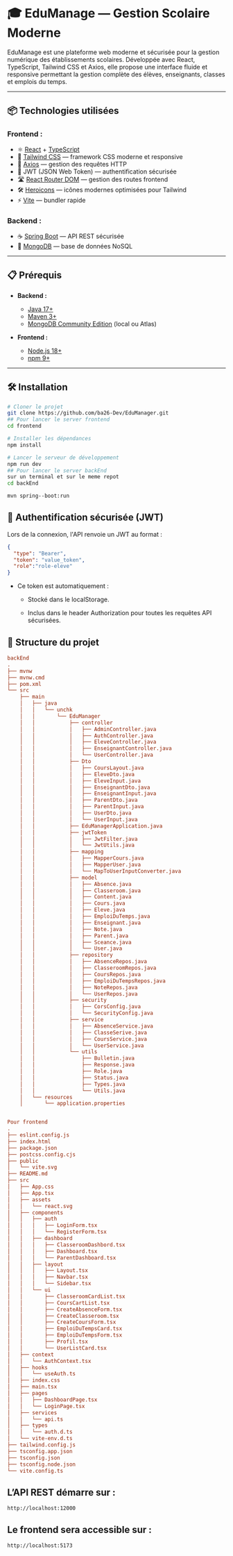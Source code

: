 # 🎓 EduManage — Gestion Scolaire Moderne

EduManage est une plateforme web moderne et sécurisée pour la gestion numérique des établissements scolaires. Développée avec React, TypeScript, Tailwind CSS et Axios, elle propose une interface fluide et responsive permettant la gestion complète des élèves, enseignants, classes et emplois du temps.

---

## 📦 Technologies utilisées

### Frontend :
- ⚛️ [React](https://react.dev/) + [TypeScript](https://www.typescriptlang.org/)
- 💨 [Tailwind CSS](https://tailwindcss.com/) — framework CSS moderne et responsive
- 📡 [Axios](https://axios-http.com/) — gestion des requêtes HTTP
- 🔑 JWT (JSON Web Token) — authentification sécurisée
- 🛣️ [React Router DOM](https://reactrouter.com/) — gestion des routes frontend
- 🛠️ [Heroicons](https://heroicons.com/) — icônes modernes optimisées pour Tailwind
- ⚡ [Vite](https://vitejs.dev/) — bundler rapide

### Backend :
- ☕ [Spring Boot](https://spring.io/projects/spring-boot) — API REST sécurisée
- 🍃 [MongoDB](https://www.mongodb.com/) — base de données NoSQL

---

## 📋 Prérequis

- **Backend :**
  - [Java 17+](https://adoptium.net/)
  - [Maven 3+](https://maven.apache.org/)
  - [MongoDB Community Edition](https://www.mongodb.com/try/download/community) (local ou Atlas)

- **Frontend :**
  - [Node.js 18+](https://nodejs.org/)
  - [npm 9+](https://www.npmjs.com/)

---

## 🛠️ Installation

```bash
# Cloner le projet
git clone https://github.com/ba26-Dev/EduManager.git
## Pour lancer le server frontend
cd frontend

# Installer les dépendances
npm install

# Lancer le serveur de développement
npm run dev
## Pour lancer le server backEnd
sur un terminal et sur le meme repot
cd backEnd

mvn spring--boot:run
```
## 🔐 Authentification sécurisée (JWT)
Lors de la connexion, l'API renvoie un JWT au format :

```json
{
  "type": "Bearer",
  "token": "value_token",
  "role":"role-eleve"
}
```

- Ce token est automatiquement :

    - Stocké dans le localStorage.

    - Inclus dans le header Authorization pour toutes les requêtes API sécurisées.

## 📁 Structure du projet
 
```ini
backEnd
.
├── mvnw
├── mvnw.cmd
├── pom.xml
└── src
    ├── main
    │   ├── java
    │   │   └── unchk
    │   │       └── EduManager
    │   │           ├── controller
    │   │           │   ├── AdminController.java
    │   │           │   ├── AuthController.java
    │   │           │   ├── EleveController.java
    │   │           │   ├── EnseignantController.java
    │   │           │   └── UserController.java
    │   │           ├── Dto
    │   │           │   ├── CoursLayout.java
    │   │           │   ├── EleveDto.java
    │   │           │   ├── EleveInput.java
    │   │           │   ├── EnseignantDto.java
    │   │           │   ├── EnseignantInput.java
    │   │           │   ├── ParentDto.java
    │   │           │   ├── ParentInput.java
    │   │           │   ├── UserDto.java
    │   │           │   └── UserInput.java
    │   │           ├── EduManagerApplication.java
    │   │           ├── jwtToken
    │   │           │   ├── JwtFilter.java
    │   │           │   └── JwtUtils.java
    │   │           ├── mapping
    │   │           │   ├── MapperCours.java
    │   │           │   ├── MapperUser.java
    │   │           │   └── MapToUserInputConverter.java
    │   │           ├── model
    │   │           │   ├── Absence.java
    │   │           │   ├── Classeroom.java
    │   │           │   ├── Content.java
    │   │           │   ├── Cours.java
    │   │           │   ├── Eleve.java
    │   │           │   ├── EmploiDuTemps.java
    │   │           │   ├── Enseignant.java
    │   │           │   ├── Note.java
    │   │           │   ├── Parent.java
    │   │           │   ├── Sceance.java
    │   │           │   └── User.java
    │   │           ├── repository
    │   │           │   ├── AbsenceRepos.java
    │   │           │   ├── ClasseroomRepos.java
    │   │           │   ├── CoursRepos.java
    │   │           │   ├── EmploiDuTempsRepos.java
    │   │           │   ├── NoteRepos.java
    │   │           │   └── UserRepos.java
    │   │           ├── security
    │   │           │   ├── CorsConfig.java
    │   │           │   └── SecurityConfig.java
    │   │           ├── service
    │   │           │   ├── AbsenceService.java
    │   │           │   ├── ClasseSerive.java
    │   │           │   ├── CoursService.java
    │   │           │   └── UserService.java
    │   │           └── utils
    │   │               ├── Bulletin.java
    │   │               ├── Response.java
    │   │               ├── Role.java
    │   │               ├── Status.java
    │   │               ├── Types.java
    │   │               └── Utils.java
    │   └── resources
    │       └── application.properties


Pour frontend
.
├── eslint.config.js
├── index.html
├── package.json
├── postcss.config.cjs
├── public
│   └── vite.svg
├── README.md
├── src
│   ├── App.css
│   ├── App.tsx
│   ├── assets
│   │   └── react.svg
│   ├── components
│   │   ├── auth
│   │   │   ├── LoginForm.tsx
│   │   │   └── RegisterForm.tsx
│   │   ├── dashboard
│   │   │   ├── ClasseroomDashbord.tsx
│   │   │   ├── Dashboard.tsx
│   │   │   └── ParentDashboard.tsx
│   │   ├── layout
│   │   │   ├── Layout.tsx
│   │   │   ├── Navbar.tsx
│   │   │   └── Sidebar.tsx
│   │   └── ui
│   │       ├── ClasseroomCardList.tsx
│   │       ├── CoursCartList.tsx
│   │       ├── CreateAbsenceForm.tsx
│   │       ├── CreateClasseroom.tsx
│   │       ├── CreateCoursForm.tsx
│   │       ├── EmploiDuTempsCard.tsx
│   │       ├── EmploiDuTempsForm.tsx
│   │       ├── Profil.tsx
│   │       └── UserListCard.tsx
│   ├── context
│   │   └── AuthContext.tsx
│   ├── hooks
│   │   └── useAuth.ts
│   ├── index.css
│   ├── main.tsx
│   ├── pages
│   │   ├── DashboardPage.tsx
│   │   └── LoginPage.tsx
│   ├── services
│   │   └── api.ts
│   ├── types
│   │   └── auth.d.ts
│   └── vite-env.d.ts
├── tailwind.config.js
├── tsconfig.app.json
├── tsconfig.json
├── tsconfig.node.json
└── vite.config.ts
```
## L’API REST démarre sur :
`http://localhost:12000`

## Le frontend sera accessible sur :
`http://localhost:5173`
